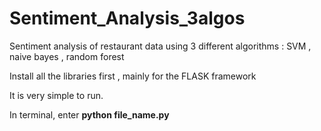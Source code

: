 # Sentiment_Analysis_3algos
Sentiment analysis of restaurant data using 3 different algorithms : SVM , naive bayes , random forest

Install all the libraries first , mainly for the FLASK framework 

It is very simple to run.

In terminal, enter **python file_name.py**

